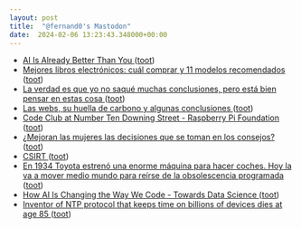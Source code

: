 ```yaml
---
layout: post
title:  "@fernand0's Mastodon"
date:  2024-02-06 13:23:43.348000+00:00
---
```

*  [AI Is Already Better Than You  ](https://cohost.org/mtrc/post/4279028-ai-is-already-better) ([toot](https://mastodon.social/@fernand0/111884751558904076))
*  [Mejores libros electrónicos: cuál comprar y 11 modelos recomendados ](https://www.xataka.com/seleccion/que-libro-electronico-comprar-guia-compra-ebook-recomendaciones-11-modelos-destacado) ([toot](https://mastodon.social/@fernand0/111884623615367640))
*  [La verdad es que yo no saqué muchas conclusiones, pero está bien pensar  en estas cosa ](https://mastodon.social/@fernand0/111884601829884866) ([toot](https://mastodon.social/@fernand0/111884601829884866))
*  [Las webs, su huella de carbono y algunas conclusiones ](https://thecheis.com/2024/01/28/webs-huella-carbono-conclusiones) ([toot](https://mastodon.social/@fernand0/111884470058467835))
*  [Code Club at Number Ten Downing Street - Raspberry Pi Foundation ](https://www.raspberrypi.org/blog/code-club-number-ten-downing-street) ([toot](https://mastodon.social/@fernand0/111884385960932312))
*  [¿Mejoran las mujeres las decisiones que se toman en los consejos? ](https://cumpetere.blogspot.com/2024/01/mejoran-las-mujeres-las-decisiones-que.htm) ([toot](https://mastodon.social/@fernand0/111884263586962260))
*  [CSIRT ](https://csirt.gob.cl/recomendaciones/manual-implementacion-spf-dkim-y-dmarc) ([toot](https://mastodon.social/@fernand0/111884154826883287))
*  [En 1934 Toyota estrenó una enorme máquina para hacer coches. Hoy la va a mover medio mundo para reírse de la obsolescencia programada ](https://www.motorpasion.com/toyota/1934-toyota-estreno-enorme-maquina-para-hacer-coches-hoy-va-a-mover-medio-mundo-para-reirse-obsolescencia-programad) ([toot](https://mastodon.social/@fernand0/111883996155217653))
*  [How AI Is Changing the Way We Code - Towards Data Science ](https://towardsdatascience.com/how-ai-is-changing-the-way-we-code-36ff30262e6) ([toot](https://mastodon.social/@fernand0/111882255229965928))
*  [Inventor of NTP protocol that keeps time on billions of devices dies at age 85 ](https://arstechnica.com/gadgets/2024/01/inventor-of-ntp-protocol-that-keeps-time-on-billions-of-devices-dies-at-age-85) ([toot](https://mastodon.social/@fernand0/111882244261975066))
